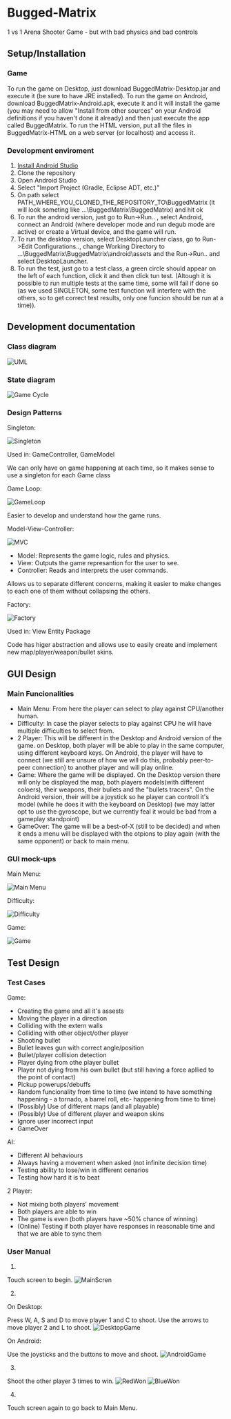 # Bugged-Matrix
1 vs 1 Arena Shooter Game - but with bad physics and bad controls

## Setup/Installation

### Game

To run the game on Desktop, just download BuggedMatrix-Desktop.jar and execute it (be sure to have JRE installed).
To run the game on Android, download BuggedMatrix-Android.apk, execute it and it will install the game (you may need to allow "Install from other sources" on your Android definitions if you haven't done it already) and then just execute the app called BuggedMatrix.
To run the HTML version, put all the files in BuggedMatrix-HTML on a web server (or localhost) and access it.

### Development enviroment

1. [Install Android Studio](https://developer.android.com/studio/)
2. Clone the repository
3. Open Android Studio
4. Select "Import Project (Gradle, Eclipse ADT, etc.)"
5. On path select PATH_WHERE_YOU_CLONED_THE_REPOSITORY_TO\BuggedMatrix (it will look someting like ...\BuggedMatrix\BuggedMatrix\) and hit ok
6. To run the android version, just go to Run->Run.. , select Android, connect an Android (where developer mode and run degub mode are active) or create a Virtual device, and the game will run.
7. To run the desktop version, select DesktopLauncher class, go to Run->Edit Configurations.., change Working Directory to ...\BuggedMatrix\BuggedMatrix\android\assets and the Run->Run.. and select DesktopLauncher.
8. To run the test, just go to a test class, a green circle should appear on the left of each function, click it and then click tun test. (Altough it is possible to run multiple tests at the same time, some will fail if done so (as we used SINGLETON, some test function will interfere with the others, so to get correct test results, only one funcion should be run at a time)).


## Development documentation

### Class diagram

![UML](https://i.imgur.com/xdM2srC.png)

### State diagram

![Game Cycle](https://i.imgur.com/IygnOsc.png)

### Design Patterns

Singleton:

![Singleton](https://upload.wikimedia.org/wikipedia/commons/thumb/f/fb/Singleton_UML_class_diagram.svg/1200px-Singleton_UML_class_diagram.svg.png)

Used in: GameController, GameModel

We can only have on game happening at each time, so it makes sense to use a singleton for each Game class

Game Loop:

![GameLoop](http://gameprogrammingpatterns.com/images/game-loop-fixed.png)

Easier to develop and understand how the game runs.

Model-View-Controller:

![MVC](https://koenig-media.raywenderlich.com/uploads/2016/04/diagram-mvc-480x241.png)

- Model: Represents the game logic, rules and physics.
- View: Outputs the game represantion for the user to see.
- Controller: Reads and interprets the user commands.

Allows us to separate different concerns, making it easier to make changes to each one of them without collapsing the others.

Factory:

![Factory](https://upload.wikimedia.org/wikipedia/commons/4/43/W3sDesign_Factory_Method_Design_Pattern_UML.jpg)

Used in: View Entity Package

Code has higer abstraction and allows use to easily create and implement new map/player/weapon/bullet skins.

## GUI Design

### Main Funcionalities

- Main Menu: From here the player can select to play against CPU/another human.
- Difficulty: In case the player selects to play against CPU he will have multiple difficulties to select from.
- 2 Player: This will be different in the Desktop and Android version of the game. on Desktop, both player will be able to play in the same computer, using different keyboard keys. On Android, the player will have to connect (we still are unsure of how we will do this, probably peer-to-peer connection) to another player and will play online.
- Game: Where the game will be displayed. On the Desktop version there will only be displayed the map, both players models(with different coloers), their weapons, their bullets and the "bullets tracers". On the Android version, their will be a joystick so he player can controll it's model (while he does it with the keyboard on Desktop) (we may latter opt to use the gyroscope, but we currently feal it would be bad from a gameplay standpoint)
- GameOver: The game will be a best-of-X (still to be decided) and when it ends a menu will be displayed with the otpions to play again (with the same opponent) or back to main menu.

### GUI mock-ups

Main Menu:

![Main Menu](https://i.imgur.com/ug52QqS.png)

Difficulty:

![Difficulty](https://i.imgur.com/ZWYfE8I.png)

Game:

![Game](https://i.imgur.com/0AM3b1d.png)

## Test Design

### Test Cases
Game:
- Creating the game and all it's assests
- Moving the player in a direction
- Colliding with the extern walls
- Colliding with other object/other player
- Shooting bullet
- Bullet leaves gun with correct angle/position
- Bullet/player collision detection
- Player dying from othe player bullet
- Player not dying from his own bullet (but still having a force apllied to the point of contact)
- Pickup powerups/debuffs
- Random funcionality from time to time (we intend to have something happening - a tornado, a barrel roll, etc- happening from time to time)
- (Possibly) Use of different maps (and all playable)
- (Possibly) Use of different player and weapon skins
- Ignore user incorrect input
- GameOver

AI:
- Different AI behaviours
- Always having a movement when asked (not infinite decision time)
- Testing ability to lose/win in different cenarios
- Testing how hard it is to beat

2 Player:
- Not mixing both players' movement
- Both players are able to win
- The game is even (both players have ~50% chance of winning)
- (Online) Testing if both player have responses in reasonable time and that we are able to sync them

### User Manual

1. 
Touch screen to begin.
![MainScren](https://imgur.com/oAn6Olm.png)

2.
On Desktop:

Press W, A, S and D to move player 1 and C to shoot. Use the arrows to move player 2 and L to shoot.
![DesktopGame](https://imgur.com/OIbI70z.png)

On Android:

Use the joysticks and the buttons to move and shoot.
![AndroidGame](https://imgur.com/kThH4xA.png)

3.
Shoot the other player 3 times to win.
![RedWon](https://i.imgur.com/5FAcGo7.png)
![BlueWon](https://imgur.com/cF6eqXz.png)

4. 
Touch screen again to go back to Main Menu.
